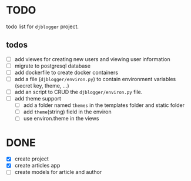 # TODO

todo list for `djblogger` project.

## todos

- [ ] add viewes for creating new users and viewing user information
- [ ] migrate to postgresql database
- [ ] add dockerfile to create docker containers
- [ ] add a file (`djblogger/environ.py`) to contain environment variables (secret key, theme, ...)
- [ ] add an script to CRUD the `djblogger/environ.py` file.
- [ ] add theme support
    - [ ] add a folder named `themes` in the templates folder and static folder
    - [ ] add `theme`(string) field in the environ
    - [ ] use environ.theme in the views

# DONE

- [X] create project
- [X] create articles app
- [ ] create models for article and author